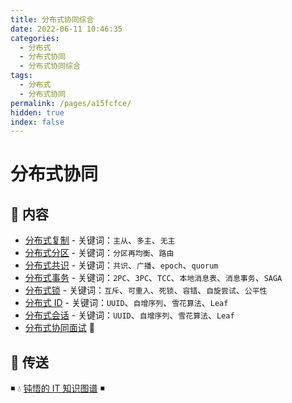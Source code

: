 ```yaml
---
title: 分布式协同综合
date: 2022-06-11 10:46:35
categories:
  - 分布式
  - 分布式协同
  - 分布式协同综合
tags:
  - 分布式
  - 分布式协同
permalink: /pages/a15fcfce/
hidden: true
index: false
---
```


# 分布式协同

## 📖 内容

- [分布式复制](分布式复制.md) - 关键词：`主从`、`多主`、`无主`
- [分布式分区](分布式分区.md) - 关键词：`分区再均衡`、`路由`
- [分布式共识](分布式共识.md) - 关键词：`共识`、`广播`、`epoch`、`quorum`
- [分布式事务](分布式事务.md) - 关键词：`2PC`、`3PC`、`TCC`、`本地消息表`、`消息事务`、`SAGA`
- [分布式锁](分布式锁.md) - 关键词：`互斥`、`可重入`、`死锁`、`容错`、`自旋尝试`、`公平性`
- [分布式 ID](分布式ID.md) - 关键词：`UUID`、`自增序列`、`雪花算法`、`Leaf`
- [分布式会话](分布式会话.md) - 关键词：`UUID`、`自增序列`、`雪花算法`、`Leaf`
- [分布式协同面试](分布式协同面试.md) 💯

## 🚪 传送

◾ 💧 [钝悟的 IT 知识图谱](https://dunwu.github.io/waterdrop/) ◾